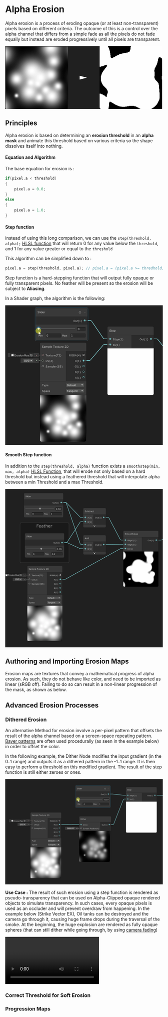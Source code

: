 # Alpha Erosion

Alpha erosion is a process of eroding opaque (or at least non-transparent) pixels based on different criteria.  The outcome of this is a control over the alpha channel that differs from a simple fade as all the pixels do not fade equally but instead are eroded progressively until all pixels are transparent.

![](img/erosion.gif)

## Principles

Alpha erosion is based on determining an **erosion threshold** in an **alpha mask** and animate this threshold based on various criteria so the shape dissolves itself into nothing.

#### Equation and Algorithm

The base equation for erosion is :

```C
if(pixel.a < threshold)
{
    pixel.a = 0.0;
}
else
{
    pixel.a = 1.0;
}
```

#### Step function

instead of using this long comparison, we can use the `step(threshold, alpha);` [HLSL function](https://docs.microsoft.com/en-us/windows/win32/direct3dhlsl/dx-graphics-hlsl-step) that will return 0 for any value below the `threshold`, and 1 for any value greater or equal to the `threshold`

This algorithm can be simplified down to :

```c
pixel.a = step(threshold, pixel.a); // pixel.a = (pixel.a >= thredhold)? 1 : 0;
```

Step function is a hard-stepping function that will output fully opaque or fully transparent pixels. No feather will be present so the erosion will be subject to **Aliasing**.

In a Shader graph, the algorithm is the following:

![](img/erosion-step.gif)



#### Smooth Step function

In addition to the `step(threshold, alpha)` function exists a `smoothstep(min, max, alpha)` [HLSL Function](https://docs.microsoft.com/en-us/windows/win32/direct3dhlsl/dx-graphics-hlsl-smoothstep), that will erode not only based on a hard threshold but instead using a feathered threshold that will interpolate alpha between a min Threshold and a max Threshold.

![](img/erosion-smoothstep.gif)

## Authoring and Importing Erosion Maps

Erosion maps are textures that convey a mathematical progress of alpha erosion. As such, they do not behave like color, and need to be imported as linear (sRGB off). Failing to do so can result in a non-linear progression of the mask, as shown as below.



## Advanced Erosion Processes

### Dithered Erosion

An alternative Method for erosion involve a per-pixel pattern that offsets the result of the alpha channel based on a screen-space repeating pattern. [Bayer patterns](https://en.wikipedia.org/wiki/Bayer_filter) are often used procedurally (as seen in the example below) in order to offset the color.

In the following example, the Dither Node modifies the input gradient (in the 0..1 range) and outputs it as a dithered pattern in the -1..1 range. It is then easy to perform a threshold on this modified gradient. The result of the step function is still either zeroes or ones.

![](img/erosion-dithering.gif)



**Use Case :** The result of such erosion using a step function is rendered as pseudo-transparency that can be used on  Alpha-Clipped opaque rendered objects to simulate transparency. In such cases, every opaque pixels is used as an occluder and will prevent overdraw from happening. In the example below (Strike Vector EX), Oil tanks can be destroyed and the camera go through it, causing huge frame drops during the traversal of the smoke. At the beginning, the huge explosion are rendered as fully opaque spheres (that can still dither while going through, by using [camera fading](fading.md#camera-fading))

<video loop="true" autoplay="true" ><source  src="../img/erosion-dithering-svex.mp4" type='video/mp4' /></video>

### Correct Threshold for Soft Erosion

### 

### Progression Maps

